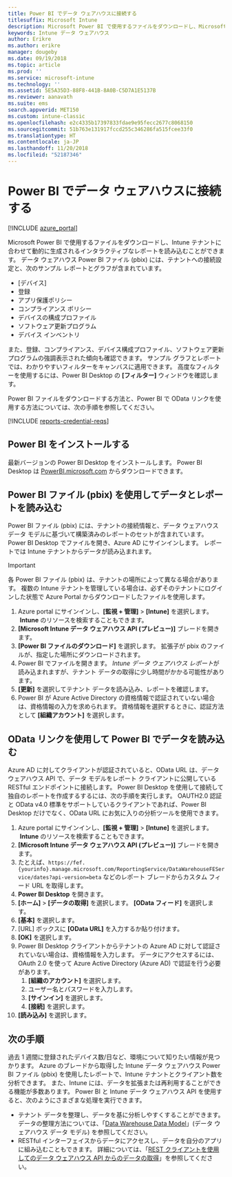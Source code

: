 ```yaml
---
title: Power BI でデータ ウェアハウスに接続する
titlesuffix: Microsoft Intune
description: Microsoft Power BI で使用するファイルをダウンロードし、Microsoft Intune テナントに合わせて動的に生成されるインタラクティブなレポートを読み込むことができます。
keywords: Intune データ ウェアハウス
author: Erikre
ms.author: erikre
manager: dougeby
ms.date: 09/19/2018
ms.topic: article
ms.prod: ''
ms.service: microsoft-intune
ms.technology: ''
ms.assetid: 5E5A35D3-88F8-441B-8A0B-C5D7A1E5137B
ms.reviewer: aanavath
ms.suite: ems
search.appverid: MET150
ms.custom: intune-classic
ms.openlocfilehash: e2c4335b17397833fdae9e95fecc2677c8068150
ms.sourcegitcommit: 51b763e131917fccd255c346286fa515fcee33f0
ms.translationtype: HT
ms.contentlocale: ja-JP
ms.lasthandoff: 11/20/2018
ms.locfileid: "52187346"
---
```

# <a name="connect-to-the-data-warehouse-with-power-bi"></a>Power BI でデータ ウェアハウスに接続する

[!INCLUDE [azure_portal](./includes/azure_portal.md)]

Microsoft Power BI で使用するファイルをダウンロードし、Intune テナントに合わせて動的に生成されるインタラクティブなレポートを読み込むことができます。 データ ウェアハウス Power BI ファイル (pbix) には、テナントへの接続設定と、次のサンプル レポートとグラフが含まれています。  

  -  [デバイス]
  -  登録
  -  アプリ保護ポリシー
  -  コンプライアンス ポリシー
  -  デバイスの構成プロファイル
  -  ソフトウェア更新プログラム
  -  デバイス インベントリ

また、登録、コンプライアンス、デバイス構成プロファイル、ソフトウェア更新プログラムの強調表示された傾向も確認できます。 サンプル グラフとレポートでは、わかりやすいフィルターをキャンバスに適用できます。 高度なフィルターを使用するには、Power BI Desktop の **[フィルター]** ウィンドウを確認します。

Power BI ファイルをダウンロードする方法と、Power BI で OData リンクを使用する方法については、次の手順を参照してください。

[!INCLUDE [reports-credential-reqs](./includes/reports-credential-reqs.md)]

## <a name="install-power-bi"></a>Power BI をインストールする

最新バージョンの Power BI Desktop をインストールします。 Power BI Desktop は [PowerBI.microsoft.com](https://powerbi.microsoft.com/desktop) からダウンロードできます。

## <a name="load-the-data-and-reports-using-the-power-bi-file-pbix"></a>Power BI ファイル (pbix) を使用してデータとレポートを読み込む

Power BI ファイル (pbix) には、テナントの接続情報と、データ ウェアハウス データ モデルに基づいて構築済みのレポートのセットが含まれています。 Power BI Desktop でファイルを開き、Azure AD にサインインします。 レポートでは Intune テナントからデータが読み込まれます。

> [!Important]  
> 各 Power BI ファイル (pbix) は、テナントの場所によって異なる場合があります。 複数の Intune テナントを管理している場合は、必ずそのテナントにログインした状態で Azure Portal からダウンロードしたファイルを使用します。  

1.  Azure portal にサインインし、**[監視 + 管理]** > **[Intune]** を選択します。   **Intune** のリソースを検索することもできます。  
2.  **[Microsoft Intune データ ウェアハウス API (プレビュー)]** ブレードを開きます。
3.  **[Power BI ファイルのダウンロード]** を選択します。 拡張子が pbix のファイルが、指定した場所にダウンロードされます。
4.  Power BI でファイルを開きます。 *Intune データ ウェアハウス レポート*が読み込まれますが、テナント データの取得に少し時間がかかる可能性があります。
5.  **[更新]** を選択してテナント データを読み込み、レポートを確認します。
6.  Power BI が Azure Active Directory の資格情報で認証されていない場合は、資格情報の入力を求められます。 資格情報を選択するときに、認証方法として **[組織アカウント]** を選択します。

## <a name="load-the-data-in-power-bi-using-the-odata-link"></a>OData リンクを使用して Power BI でデータを読み込む

Azure AD に対してクライアントが認証されていると、OData URL は、データ ウェアハウス API で、データ モデルをレポート クライアントに公開している RESTful エンドポイントに接続します。 Power BI Desktop を使用して接続して独自のレポートを作成するするには、次の手順を実行します。 OAUTH2.0 認証と OData v4.0 標準をサポートしているクライアントであれば、Power BI Desktop だけでなく、OData URL にお気に入りの分析ツールを使用できます。

1.  Azure portal にサインインし、**[監視 + 管理]** > **[Intune]** を選択します。   **Intune** のリソースを検索することもできます。  
2.  **[Microsoft Intune データ ウェアハウス API (プレビュー)]** ブレードを開きます。
3. たとえば、`https://fef.{yourinfo}.manage.microsoft.com/ReportingService/DataWarehouseFEService/dates?api-version=beta` などのレポート ブレードからカスタム フィード URL を取得します。
4. **Power BI Desktop** を開きます。
5. **[ホーム]** > **[データの取得]** を選択します。 **[OData フィード]** を選択します。
6. **[基本]** を選択します。
7. [URL] ボックスに **[OData URL]** を入力するか貼り付けます。
8. **[OK]** を選択します。
9. Power BI Desktop クライアントからテナントの Azure AD に対して認証されていない場合は、資格情報を入力します。 データにアクセスするには、OAuth 2.0 を使って Azure Active Directory (Azure AD) で認証を行う必要があります。  
    1.  **[組織のアカウント]** を選択します。  
    2.  ユーザー名とパスワードを入力します。  
    3.  **[サインイン]** を選択します。  
    4.  **[接続]** を選択します。  
10. **[読み込み]** を選択します。

## <a name="next-steps"></a>次の手順

過去 1 週間に登録されたデバイス数/日など、環境について知りたい情報が見つかります。 Azure のブレードから取得した Intune データ ウェアハウス Power BI ファイル (pbix) を使用したレポートで、Intune テナントとクライアント数を分析できます。 また、Intune には、データを拡張または再利用することができる機能が多数あります。 Power BI と Intune データ ウェアハウス API を使用すると、次のようにさまざまな処理を実行できます。

<!-- -  You can use Power BI Desktop to create additional report types with your data. For example, you could create a custom chart representing the ratio of device manufactures in your enterprise. For more information about creating custom reports with Power BI and the Intune Data Warehouse, see `BLOG POST ON POWER BI`. -->
 -  テナント データを整理し、データを基に分析しやすくすることができます。 データの整理方法については、「[Data Warehouse Data Model](reports-ref-data-model.md)」(データ ウェアハウス データ モデル) を参照してください。
 -  RESTful インターフェイスからデータにアクセスし、データを自分のアプリに組み込むこともできます。 詳細については、「[REST クライアントを使用してのデータ ウェアハウス API からのデータの取得](reports-proc-data-rest.md)」を参照してください。
